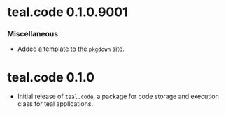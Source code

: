 # teal.code 0.1.0.9001

### Miscellaneous
* Added a template to the `pkgdown` site.

# teal.code 0.1.0

* Initial release of `teal.code`, a package for code storage and execution class for teal applications.
